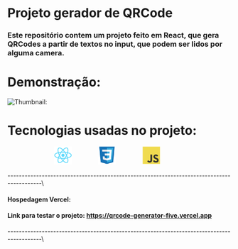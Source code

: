 # Projeto gerador de QRCode

### Este repositório contem um projeto feito em React, que gera QRCodes a partir de textos no input, que podem ser lidos por alguma camera.

# Demonstração:
![Thumbnail:](https://github.com/PedrohvFernandes/qrcode-generator/blob/main/Teste%20da%20aplica%C3%A7%C3%A3o/Testando%20QRCODE.gif)

# Tecnologias usadas no projeto:
<p align="center">
  <img height="40" src="https://raw.githubusercontent.com/devicons/devicon/master/icons/react/react-original.svg">
  &nbsp;&nbsp;&nbsp;&nbsp;&nbsp;&nbsp;&nbsp;&nbsp;&nbsp;&nbsp;&nbsp;&nbsp;&nbsp;
  <img height="40" src="https://raw.githubusercontent.com/devicons/devicon/master/icons/css3/css3-original.svg">
  &nbsp;&nbsp;&nbsp;&nbsp;&nbsp;&nbsp;&nbsp;&nbsp;&nbsp;&nbsp;&nbsp;&nbsp;&nbsp;
  <img height="40" src="https://raw.githubusercontent.com/devicons/devicon/master/icons/javascript/javascript-original.svg">
  &nbsp;&nbsp;&nbsp;&nbsp;&nbsp;&nbsp;&nbsp;&nbsp;&nbsp;&nbsp;&nbsp;&nbsp;&nbsp;
</p>

------------------------------------------------------------------------------------------\
#### Hospedagem Vercel:
#### Link para testar o projeto: https://qrcode-generator-five.vercel.app
                                                                     
------------------------------------------------------------------------------------------\
